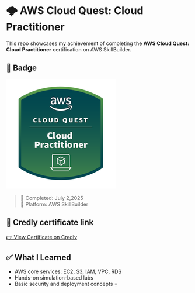 # 🌩️ AWS Cloud Quest: Cloud Practitioner

This repo showcases my achievement of completing the **AWS Cloud Quest: Cloud Practitioner** certification on AWS SkillBuilder.

## 🏅 Badge

![AWS Badge](aws-cloud-quest-cloud-practitioner.png)

> 📅 Completed: July 2,2025  
> 🧠 Platform: AWS SkillBuilder

## 🔗 Credly certificate link

[👉 View Certificate on Credly](https://www.credly.com/badges/9be29db9-d758-4afb-b275-85d8870ad67a/public_url)

## ✅ What I Learned

- AWS core services: EC2, S3, IAM, VPC, RDS
- Hands-on simulation-based labs
- Basic security and deployment concepts
=
